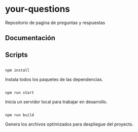# your-questions
Repositorio de pagina de preguntas y respuestas
## Documentación



## Scripts

```bashi

npm install

```

Instala todos los paquetes de las dependencias.

  

```bashi

npm run start

```

Inicia un servidor local para trabajar en desarrollo.


```bashi

npm run build

```

Genera los archivos optimizados para despliegue del proyecto.
